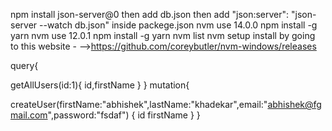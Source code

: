 npm install json-server@0 
then add db.json 
then add  "json:server": "json-server --watch db.json" inside packege.json 
nvm use 14.0.0
npm install -g yarn
nvm use 12.0.1
npm install -g yarn
nvm list 
nvm setup install by going to this website -
-->https://github.com/coreybutler/nvm-windows/releases




query{
  
  getAllUsers(id:1){
    id,firstName
  }
}
mutation{
  
  
  createUser(firstName:"abhishek",lastName:"khadekar",email:"abhishek@fgmail.com",password:"fsdaf") {
    id
    firstName
  }
}
